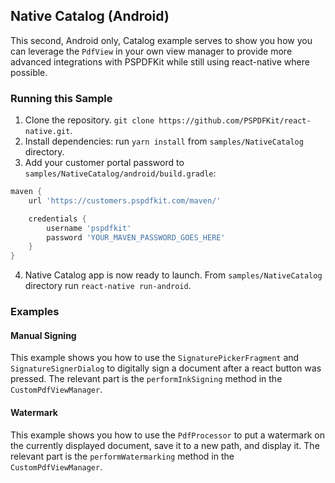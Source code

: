 ## Native Catalog (Android)

This second, Android only, Catalog example serves to show you how you can leverage the `PdfView` in your own view manager to provide more advanced integrations with PSPDFKit while still using react-native where possible.

### Running this Sample

1. Clone the repository. `git clone https://github.com/PSPDFKit/react-native.git`.
2. Install dependencies: run `yarn install` from `samples/NativeCatalog` directory.
3. Add your customer portal password to `samples/NativeCatalog/android/build.gradle`:

```groovy
maven {
    url 'https://customers.pspdfkit.com/maven/'

    credentials {
        username 'pspdfkit'
        password 'YOUR_MAVEN_PASSWORD_GOES_HERE'
    }
}
```

4. Native Catalog app is now ready to launch. From `samples/NativeCatalog` directory run `react-native run-android`.

### Examples

#### Manual Signing

This example shows you how to use the `SignaturePickerFragment` and `SignatureSignerDialog` to digitally sign a document after a react button was pressed. The relevant part is the `performInkSigning` method in the `CustomPdfViewManager`.

#### Watermark

This example shows you how to use the `PdfProcessor` to put a watermark on the currently displayed document, save it to a new path, and display it. The relevant part is the `performWatermarking` method in the `CustomPdfViewManager`.